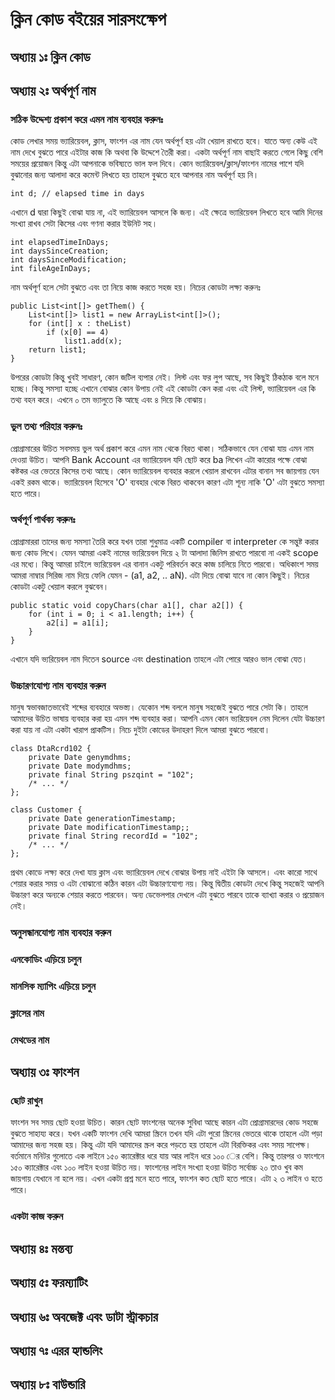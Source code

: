 # ক্লিন কোড বইয়ের সারসংক্ষেপ

## অধ্যায় ১ঃ ক্লিন কোড

## অধ্যায় ২ঃ অর্থপূর্ণ নাম

### সঠিক উদ্দেশ্য প্রকাশ করে এমন নাম ব্যবহার করুনঃ
কোড লেখার সময় ভ্যারিয়েবল, ক্লাস, ফাংশন এর নাম যেন অর্থপূর্ণ হয় এটা খেয়াল রাখতে হবে। যাতে অন্য কেউ এই নাম দেখে বুঝতে পারে এইটার কাজ কি অথবা কি উদ্দেশে তৈরী করা। একটা অর্থপূর্ণ নাম বাছাই করতে গেলে কিছু বেশি সময়ের প্রয়োজন কিন্তু এটা আপনাকে ভবিষ্যতে ভাল ফল দিবে। 
কোন ভ্যারিয়েবল/ক্লাস/ফাংশন নামের পাশে যদি বুঝানোর জন্য আলাদা করে কমেন্ট লিখতে হয় তাহলে বুঝতে হবে আপনার নাম অর্থপূর্ণ হয় নি। 
```
int d; // elapsed time in days
```
এখানে d দ্বারা কিছুই বোঝা যায় না, এই ভ্যারিয়েবল আসলে কি জন্য। এই ক্ষেত্রে ভ্যারিয়েবল লিখতে হবে আমি দিনের সংখ্যা রাখব সেটা কিসের এবং গণনা করার ইউনিট সহ। 
```
int elapsedTimeInDays;
int daysSinceCreation;
int daysSinceModification;
int fileAgeInDays;
```
নাম অর্থপূর্ণ হলে সেটা বুঝতে এবং তা নিয়ে কাজ করতে সহজ হয়। নিচের কোডটা লক্ষ্য করুনঃ  
```
public List<int[]> getThem() {
    List<int[]> list1 = new ArrayList<int[]>();
    for (int[] x : theList)
        if (x[0] == 4)
            list1.add(x);
    return list1;
}
```
উপরের কোডটা কিন্তু খুবই সাধারণ, কোন জটিল ব্যপার নেই। লিস্ট এবং ফর লুপ আছে, সব কিছুই ঠিকঠাক বলে মনে হচ্ছে। কিন্তু সমস্যা হচ্ছে এখানে বোঝার কোন উপায় নেই এই কোডটা কেন করা এবং এই লিস্ট, ভ্যারিয়েবল এর কি তথ্য বহন করে। এখনে ০ তম ভ্যালুতে কি আছে এবং ৪ দিয়ে কি বোঝায়। 

### ভুল তথ্য পরিহার করুনঃ
প্রোগ্রামারের উচিত সবসময় ভুল অর্থ প্রকাশ করে এমন নাম থেকে বিরত থাকা। সঠিকভাবে যেন বোঝা যায় এমন নাম দেওয়া উচিত। আপনি Bank Account এর ভ্যারিয়েবল যদি ছোট করে ba লিখেন এটা কারোর পক্ষে বোঝা কষ্টকর এর ভেতরে কিসের তথ্য আছে। কোন ভ্যারিয়েবল ব্যবহার করলে খেয়াল রাখবেন এটার বানান সব জায়গায় যেন একই রকম থাকে। ভ্যারিয়েবল হিসেবে 'O' ব্যবহার থেকে বিরত থাকবেন কারণ এটা শূন্য নাকি 'O' এটা বুঝতে সমস্যা হতে পারে। 

### অর্থপূর্ণ পার্থক্য করুনঃ
প্রোগ্রামাররা তাদের জন্য সমস্যা তৈরি করে যখন তারা শুধুমাত্র একটি compiler বা interpreter কে  সন্তুষ্ট করার জন্য কোড লিখে। যেমন আমরা একই নামের ভ্যরিয়েবল দিয়ে ২ টা আলাদা জিনিস রাখতে পারবো না একই scope এর মধ্যে। কিন্তু আমরা চাইলে ভ্যরিয়েবল এর বানান একটু পরিবর্তন করে কাজ চালিয়ে নিতে পারবো। অধিকাংশ সময় আমরা নাম্বার সিরিজ নাম দিয়ে ফেলি যেমন - (a1, a2, .. aN). এটা দিয়ে বোঝা যাবে না কোন কিছুই। নিচের কোডটা একটু খেয়াল করলে বুঝবেন। 
```
public static void copyChars(char a1[], char a2[]) {
    for (int i = 0; i < a1.length; i++) {
        a2[i] = a1[i];
    }
}
```
এখানে যদি ভ্যরিয়েবল নাম দিতেন source এবং destination তাহলে এটা পোরে আরও ভাল বোঝা যেত।  

### উচ্চারণযোগ্য নাম ব্যবহার করুন
মানুষ স্বভাবজাতভাবেই শব্দের ব্যবহারে অভস্ত্য। যেকোন শব্দ বললে মানুষ সহজেই বুঝতে পারে সেটা কি। তাহলে আমাদের উচিত ভাষায় ব্যবহার করা হয় এমন শব্দ ব্যবহার করা। আপনি এমন কোন ভ্যরিয়েবল নেম দিলেন যেটা উচ্চারণ করা যায় না এটা একটা  খারাপ প্রাকটিস। নিচে দুইটা কোডের উদাহরণ দিলে আমরা বুঝতে পারবো।
```
class DtaRcrd102 {
    private Date genymdhms;
    private Date modymdhms;
    private final String pszqint = "102";
    /* ... */
};
```

```
class Customer {
    private Date generationTimestamp;
    private Date modificationTimestamp;;
    private final String recordId = "102";
    /* ... */
};
```
প্রথম কোডে লক্ষ্য করে দেখা যায় ক্লাস এবং ভ্যারিয়েবল দেখে বোঝার উপায় নাই এইটা কি আসলে। এবং কারো সাথে শেয়ার করার সময় ও এটা বোঝানো কঠিন কারন এটা উচ্চারণযোগ্য নয়। কিন্তু দ্বিতীয় কোডটা দেখে কিন্তু সহজেই আপনি উচ্চারণ করে অন্যকে শেয়ার করতে পারবেন। অন্য ডেভেলপার দেখলে এটা বুঝতে পারবে তাকে ব্যাখ্যা করার ও প্রয়োজন নেই।

### অনুসন্ধানযোগ্য নাম ব্যবহার করুন

### এনকোডিং এড়িয়ে চলুন

### মানসিক ম্যাপিং এড়িয়ে চলুন

### ক্লাসের নাম

### মেথডের নাম

## অধ্যায় ৩ঃ ফাংশন 

### ছোট রাখুন 
ফাংশন সব সময় ছোট হওয়া উচিত। কারন ছোট ফাংশনের অনেক সুবিধা আছে কারন এটা প্রোগ্রামারদের কোড সহজে বুঝতে সাহায্য করে। যখন একটি ফাংশন দেখি আমরা স্ক্রিনে তখন যদি এটা পুরো স্ক্রিনের ভেতরে থাকে তাহলে এটা পড়া আমাদের জন্য সহজ হয়। কিন্তু এটা যদি আমাদের স্ক্রল করে পড়তে হয় তাহলে এটা বিরক্তিকর এবং সময় সাপেক্ষ। বর্তমানে মনিটর গুলোতে এক লাইনে ১৫০ ক্যারেক্টার ধরে যায় আর লাইন ধরে ১০০ ের বেশি। কিন্তু তারপর ও ফাংশনে ১৫০ ক্যারেক্টার এবং ১০০ লাইন হওয়া উচিত নয়। ফাংশনের লাইন সংখ্যা হওয়া উচিত সর্বোচ্চ ২০ তাও খুব কম জায়গায় যেখানে না হলে নয়। এখন একটা প্রশ্ন মনে হতে পারে, ফাংশন কত ছোট হতে পারে। এটা ২ ৩ লাইন ও হতে পারে। 

### একটা কাজ করুন

### 

## অধ্যায় ৪ঃ মন্তব্য 

## অধ্যায় ৫ঃ ফরম্যাটিং 

## অধ্যায় ৬ঃ অবজেক্ট এবং ডাটা স্ট্রাকচার

## অধ্যায় ৭ঃ এরর হ্যান্ডলিং

## অধ্যায় ৮ঃ বাউন্ডারি 

